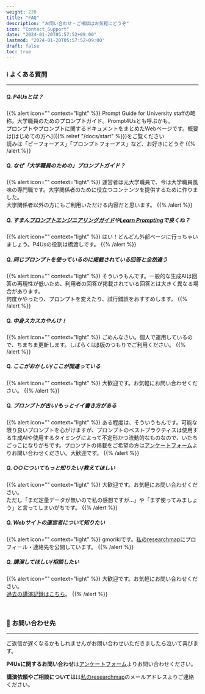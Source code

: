 ```yaml
---
weight: 220
title: "FAQ"
description: "お問い合わせ・ご相談はお気軽にどうぞ"
icon: "Contact_Support"
date: "2024-01-20T05:57:52+09:00"
lastmod: "2024-01-20T05:57:52+09:00"
draft: false
toc: true
---
```


### ℹ️ よくある質問
---

##### Q. P4Usとは？  
{{% alert icon="" context="light" %}}
Prompt Guide for University staffの略称。大学職員のためのプロンプトガイド。Prompt4Usとも呼ぶかも。  
プロンプトやプロンプトに関するドキュメントをまとめたWebページです。概要は[はじめての方へ]({{% relref "/docs/start" %}})をご覧ください  
読みは「ピーフォーアス」「プロンプトフォーアス」など、お好きにどうぞ
{{% /alert %}}

##### Q. なぜ「大学職員のための」プロンプトガイド？  
{{% alert icon="" context="light" %}}
運営者は元大学職員で、今は大学職員風味の専門職です。大学関係者のために役立つコンテンツを提供するために作りました。  
大学関係者以外の方にもご利用いただける内容だと思います。
{{% /alert %}}

##### Q. すまん[プロンプトエンジニアリングガイド](https://www.promptingguide.ai/)や[Learn Prompting](https://learnprompting.org/docs/intro)で良くね？
{{% alert icon="" context="light" %}}
はい！どんどん外部ページに行っちゃいましょう。P4Usの役割は橋渡しです。
{{% /alert %}}

##### Q. 同じプロンプトを使っているのに掲載されている回答と全然違う  
{{% alert icon="" context="light" %}}
そういうもんです。一般的な生成AIは回答の再現性が低いため、利用者の回答が掲載されている回答とは大きく異なる場合があります。  
何度かやったり、プロンプトを変えたり、試行錯誤をおすすめします。
{{% /alert %}}

##### Q. 中身スカスカやんけ！  
{{% alert icon="" context="light" %}}
ごめんなさい。個人で運用しているので、ちまちま更新します。しばらくはβ版のつもりでご利用ください。
{{% /alert %}}

##### Q. ここがおかしい/ここが間違っている  
{{% alert icon="" context="light" %}}
大歓迎です。お気軽にお問い合わせください。
{{% /alert %}}

##### Q. プロンプトが古い/もっとイイ書き方がある  
{{% alert icon="" context="light" %}}
ある程度は、そういうもんです。可能な限り良いプロンプトを心がけますが、プロンプトのベストプラクティスは使用する生成AIや使用するタイミングによって不定形かつ流動的なものなので、いたちごっこになりがちです。プロンプトの掲載をご希望の方は[アンケートフォーム](https://docs.google.com/forms/d/14lju_Eyg6bs00HjQsTsR8H-PT3gP9HMoScRUkehHF2k/edit)よりお問い合わせください。大歓迎です。
{{% /alert %}}

##### Q. ○○についてもっと知りたい/教えてほしい  
{{% alert icon="" context="light" %}}
大歓迎です。お気軽にお問い合わせください。  
ただし「まだ定量データが無いので私の感想ですが...」や「まず使ってみましょう」と言ってしまいがちです。
{{% /alert %}}

##### Q. Webサイトの運営者について知りたい  
{{% alert icon="" context="light" %}}
gmorikiです。[私のresearchmap](https://researchmap.jp/gmoriki)にプロフィール・連絡先を公開しています。
{{% /alert %}}

##### Q. 講演してほしい/相談したい  
{{% alert icon="" context="light" %}}
大歓迎です。お気軽にお問い合わせください。  
[過去の講演記録はこちら](https://researchmap.jp/gmoriki/presentations)。
{{% /alert %}}

<br>

### 📧 お問い合わせ先
---

ご返信が遅くなるかもしれませんがお問い合わせいただきましたら泣いて喜びます。

**P4Usに関するお問い合わせ**は[アンケートフォーム](https://docs.google.com/forms/d/14lju_Eyg6bs00HjQsTsR8H-PT3gP9HMoScRUkehHF2k/edit)よりお問い合わせください。  

**講演依頼やご相談については**は[私のresearchmap](https://researchmap.jp/gmoriki)のメールアドレスよりご連絡ください。